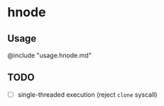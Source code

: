 # hnode

## Usage
@include "usage.hnode.md"

## TODO
- [ ] single-threaded execution (reject `clone` syscall)

